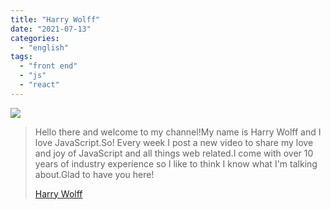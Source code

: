 ```yaml
---
title: "Harry Wolff"
date: "2021-07-13"
categories: 
  - "english"
tags: 
  - "front end"
  - "js"
  - "react"
---
```


![](https://yt3.ggpht.com/ytc/AKedOLS0jDvPKbVd8n0k9Kl76VTR5lUS4g-fAWyMuQgE_w=s176-c-k-c0x00ffffff-no-rj)

> Hello there and welcome to my channel!My name is Harry Wolff and I love JavaScript.So! Every week I post a new video to share my love and joy of JavaScript and all things web related.I come with over 10 years of industry experience so I like to think I know what I'm talking about.Glad to have you here!
> 
> [Harry Wolff](https://www.youtube.com/c/hswolff/playlists)
